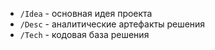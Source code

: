 - `/Idea` - основная идея проекта
- `/Desc` - аналитические артефакты решения
- `/Tech` - кодовая база решения
